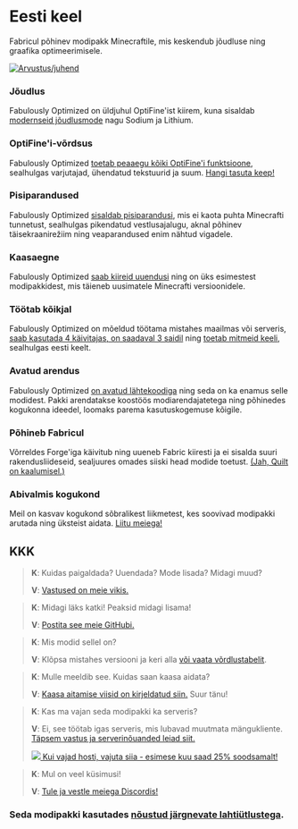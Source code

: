# Eesti keel

Fabricul põhinev modipakk Minecraftile, mis keskendub jõudluse ning graafika optimeerimisele. 

[![Arvustus/juhend](https://img.youtube.com/vi/z0jKe8XgdP0/maxresdefault.jpg)](https://www.youtube.com/watch?v=z0jKe8XgdP0)

### Jõudlus

Fabulously Optimized on üldjuhul OptiFine'ist kiirem, kuna sisaldab [modernseid jõudlusmode][1] nagu Sodium ja Lithium.

### OptiFine'i-võrdsus

Fabulously Optimized [toetab peaaegu kõiki OptiFine'i funktsioone][2], sealhulgas varjutajad, ühendatud tekstuurid ja suum. [Hangi tasuta keep!][3]

### Pisiparandused

Fabulously Optimized [sisaldab pisiparandusi][4], mis ei kaota puhta Minecrafti tunnetust, sealhulgas pikendatud vestlusajalugu, aknal põhinev täisekraanirežiim ning veaparandused enim nähtud vigadele.

### Kaasaegne

Fabulously Optimized [saab kiireid uuendusi][5] ning on üks esimestest modipakkidest, mis täieneb uusimatele Minecrafti versioonidele.

### Töötab kõikjal

Fabulously Optimized on mõeldud töötama mistahes maailmas või serveris, [saab kasutada 4 käivitajas, on saadaval 3 saidil][6] ning [toetab mitmeid keeli][7], sealhulgas eesti keelt.

### Avatud arendus

Fabulously Optimized [on avatud lähtekoodiga][8] ning seda on ka enamus selle modidest. Pakki arendatakse koostöös modiarendajatetega ning põhinedes kogukonna ideedel, loomaks parema kasutuskogemuse kõigile.

### Põhineb Fabricul

Võrreldes Forge'iga käivitub ning uueneb Fabric kiiresti ja ei sisalda suuri rakendusliideseid, sealjuures omades siiski head modide toetust. [(Jah, Quilt on kaalumisel.)][9]

### Abivalmis kogukond

Meil on kasvav kogukond sõbralikest liikmetest, kes soovivad modipakki arutada ning üksteist aidata. [Liitu meiega!][10]

## KKK

> **K**: Kuidas paigaldada? Uuendada? Mode lisada? Midagi muud?
> 
> **V**: [Vastused on meie vikis.](https://fabulously-optimized.gitbook.io/modpack/et-ee)


> **K**: Midagi läks katki! Peaksid midagi lisama!
> 
> **V**: [Postita see meie GitHubi.][8]


> **K**: Mis modid sellel on? 
> 
> **V**: Klõpsa mistahes versiooni ja keri alla [või vaata võrdlustabelit][12].


> **K**: Mulle meeldib see. Kuidas saan kaasa aidata?
>
> **V**: [Kaasa aitamise viisid on kirjeldatud siin.][16] Suur tänu!


> **K**: Kas ma vajan seda modipakki ka serveris?
> 
> **V**: Ei, see töötab igas serveris, mis lubavad muutmata mängukliente. [Täpsem vastus ja serverinõuanded leiad siit.][13] 
> 
> [![](https://i.ibb.co/gr9mSxW/image.png) Kui vajad hosti, vajuta siia - esimese kuu saad 25% soodsamalt!][14]


> **K**: Mul on veel küsimusi!
> 
> **V**: [Tule ja vestle meiega Discordis!][10]

### Seda modipakki kasutades [nõustud järgnevate lahtiütlustega][15].

[1]: https://github.com/Fabulously-Optimized/fabulously-optimized/blob/main/INCLUDED-MODS.md#smooth
[2]: https://fabulously-optimized.gitbook.io/modpack/readme/give-up-optifine
[3]: https://fabulously-optimized.gitbook.io/modpack/readme/free-cape
[4]: https://github.com/Fabulously-Optimized/fabulously-optimized/blob/main/INCLUDED-MODS.md#functional
[5]: https://github.com/Fabulously-Optimized/fabulously-optimized/blob/main/CHANGELOG.md
[6]: https://github.com/Fabulously-Optimized/fabulously-optimized#downloads
[7]: https://fabulously-optimized.gitbook.io/modpack/readme/language-support
[8]: https://github.com/Fabulously-Optimized/fabulously-optimized
[9]: https://github.com/Fabulously-Optimized/fabulously-optimized/issues/257
[10]: https://discord.gg/yxaXtaQqdB
[11]: https://fabulously-optimized.gitbook.io/modpack/
[12]: https://github.com/Fabulously-Optimized/fabulously-optimized/blob/main/INCLUDED-MODS.md
[13]: https://fabulously-optimized.gitbook.io/modpack/readme/server-setup
[14]: https://www.bisecthosting.com/clients/aff.php?aff=2604
[15]: https://github.com/Fabulously-Optimized/fabulously-optimized#disclaimers
[16]: https://github.com/Fabulously-Optimized/fabulously-optimized/blob/main/CONTRIBUTING.md